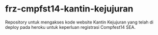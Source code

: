 # frz-cmpfst14-kantin-kejujuran
Repository untuk mengakses kode website Kantin Kejujuran yang telah di deploy pada heroku untuk keperluan registrasi Compfest14 SEA.
